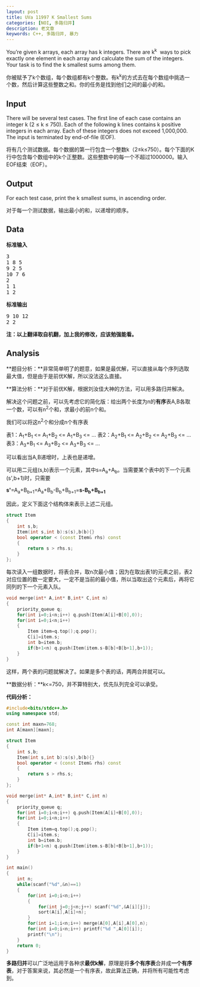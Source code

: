 ```yaml
---
layout: post
title: UVa 11997 K Smallest Sums
categories: [NOI, 多路归并]
description: 老文章
keywords: C++, 多路归并, 暴力
---
```


You’re given k arrays, each array has k integers. There are k<sup>k</sup>  ways to pick exactly one element in each array and calculate the sum of the integers. Your task is to find the k smallest sums among them.

你被赋予了k个数组，每个数组都有k个整数。有k<sup>k</sup>的方式去在每个数组中挑选一个数，然后计算这些整数之和。你的任务是找到他们之间的最小的和。
<!--more-->
## Input

There will be several test cases. The first line of each case contains an integer k (2 ≤ k ≤ 750). Each of the following k lines contains k positive integers in each array. Each of these integers does not exceed 1,000,000\. The input is terminated by end-of-file (EOF).

将有几个测试数据。每个数据的第一行包含一个整数k（2≤k≤750）。每个下面的K行中包含每个数组中的k个正整数。这些整数中的每一个不超过1000000。输入EOF结束（EOF）。

## Output

For each test case, print the k smallest sums, in ascending order.

对于每一个测试数据，输出最小的和，以递增的顺序。

## Data

**标准输入**

<pre>3
1 8 5
9 2 5
10 7 6
2
1 1
1 2</pre>

**标准输出**

<pre>9 10 12
2 2</pre>

**注：以上翻译取自机翻，加上我的修改，应该勉强能看。**

## Analysis

**题目分析：**非常简单明了的题意，如果是最优解，可以直接从每个序列选取最大值，但是由于是前优K解，所以没法这么直接。

**算法分析：**对于前优K解，根据刘汝佳大神的方法，可以用多路归并解决。

解决这个问题之前，可以先考虑它的简化版：给出两个长度为n的**有序**表A,B各取一个数，可以有n<sup>2</sup>个和，求最小的前n个和。

我们可以将这n<sup>2</sup>个和分成n个有序表

表1：A<sub>1</sub>+B<sub>1 </sub><= A<sub>1</sub>+B<sub>2 </sub><= A<sub>1</sub>+B<sub>3 </sub><= ...
表2：A<sub>2</sub>+B<sub>1 </sub><= A<sub>2</sub>+B<sub>2 </sub><= A<sub>2</sub>+B<sub>3 </sub><= ...
表3：A<sub>3</sub>+B<sub>1 </sub><= A<sub>3</sub>+B<sub>2 </sub><= A<sub>3</sub>+B<sub>3 </sub><= ...

可以看出当A,B递增时，上表也是递增。

可以用二元组(s,b)表示一个元素，其中s=A<sub>a</sub>+A<sub>b</sub>。当需要某个表中的下一个元素(s',b+1)时，只需要

**s'**=A<sub>a</sub>+B<sub>b+1</sub>=A<sub>a</sub>+B<sub>b</sub>-B<sub>b</sub>+B<sub>b+1</sub>=**s-B<sub>b</sub>+B<sub>b+1</sub>**

因此，定义下面这个结构体来表示上述二元组。

``` C++
struct Item
{
    int s,b;
    Item(int s,int b):s(s),b(b){}
    bool operator < (const Item& rhs) const  
    {       
        return s > rhs.s;
    }
};
```


每次读入一组数据时，将表合并，取n次最小值；因为在取出表1的元素之前，表2对应位置的数一定要大，一定不是当前的最小值，所以当取出这个元素后，再将它同列的下一个元素入队。

``` C++
void merge(int* A,int* B,int* C,int n)
{
    priority_queue q;
    for(int i=0;i<n;i++) q.push(Item(A[i]+B[0],0));
    for(int i=0;i<n;i++)
    {
        Item item=q.top();q.pop();
        C[i]=item.s;
        int b=item.b;
        if(b+1<n) q.push(Item(item.s-B[b]+B[b+1],b+1));
    }
}
```


这样，两个表的问题就解决了。如果是多个表的话，两两合并就可以。

**数据分析：**k<=750，并不算特别大，优先队列完全可以承受。

**代码分析：**

``` C++
#include<bits/stdc++.h>
using namespace std;

const int maxn=768;
int A[maxn][maxn];

struct Item
{
    int s,b;
    Item(int s,int b):s(s),b(b){}
    bool operator < (const Item& rhs) const     
    {         
        return s > rhs.s;
    }
};

void merge(int* A,int* B,int* C,int n)
{
    priority_queue q;
    for(int i=0;i<n;i++) q.push(Item(A[i]+B[0],0));
    for(int i=0;i<n;i++)
    {
        Item item=q.top();q.pop();
        C[i]=item.s;
        int b=item.b;
        if(b+1<n) q.push(Item(item.s-B[b]+B[b+1],b+1));
    }
}

int main()
{
    int n;
    while(scanf("%d",&n)==1)
    {
        for(int i=0;i<n;i++) 
        {
            for(int j=0;j<n;j++) scanf("%d",&A[i][j]);
            sort(A[i],A[i]+n);
        }
        for(int i=1;i<n;i++) merge(A[0],A[i],A[0],n);
        for(int i=0;i<n;i++) printf("%d ",A[0][i]);
        printf("\n");
    }
    return 0;
}
```

**多路归并**可以广泛地运用于各种求**最优k解**，原理是将**多个有序表**合并成**一个有序表**，对于答案来说，其必然是一个有序表，故此算法正确，并将所有可能性考虑到。